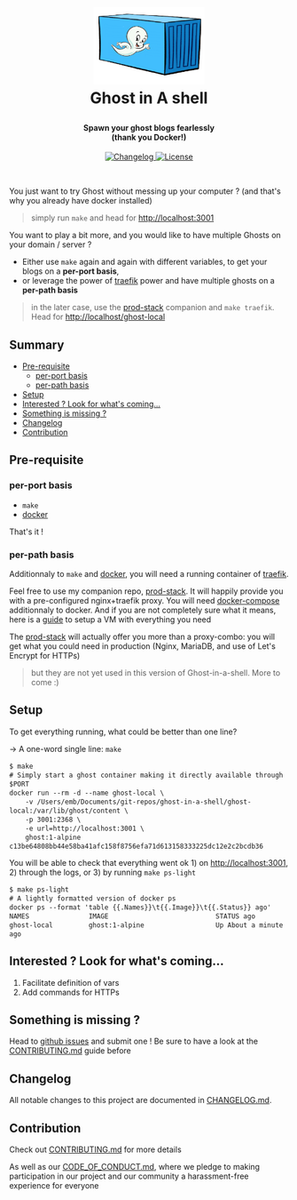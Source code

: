 <!-- markdownlint-disable -->
<h1 align="center" style="margin:1em">
  <img src="./docs/static/logo.png"
       alt="Ghost in A Shell"
       width="200">
    <br/> Ghost in A shell
</h1>

<h4 align="center">
  Spawn your ghost blogs fearlessly
  <br /> (thank you Docker!)
</h4>

<p align="center">
  <a href="https://github.com/ebreton/ghost-in-a-shell/blob/master/docs/CHANGELOG.md">
    <img src="https://img.shields.io/github/release/ebreton/ghost-in-a-shell.svg"
         alt="Changelog">
  </a>
  <a href="https://github.com/ebreton/ghost-in-a-shell/blob/master/LICENSE">
    <img src="https://img.shields.io/badge/license-MIT-blue.svg"
         alt="License" />
  </a>
</p>
<br>

You just want to try Ghost without messing up your computer ? (and that's why you already have docker installed)

> simply run `make` and head for <http://localhost:3001>

You want to play a bit more, and you would like to have multiple Ghosts on your domain / server ?

* Either use `make` again and again with different variables, to get your blogs on a **per-port basis**, 
* or leverage the power of [traefik](https://traefik.io) power and have multiple ghosts on a **per-path basis**

> in the later case, use the [prod-stack](https://github.com/ebreton/prod-stack) companion and `make traefik`. Head for <http://localhost/ghost-local>

Summary
--

<!-- TOC -->

- [Pre-requisite](#pre-requisite)
    - [per-port basis](#per-port-basis)
    - [per-path basis](#per-path-basis)
- [Setup](#setup)
- [Interested ? Look for what's coming...](#interested--look-for-whats-coming)
- [Something is missing ?](#something-is-missing-)
- [Changelog](#changelog)
- [Contribution](#contribution)

<!-- /TOC -->

## Pre-requisite 

### per-port basis

* `make`
* [docker](https://www.docker.com/community-edition)

That's it !

### per-path basis

Additionnaly to `make` and [docker](https://www.docker.com/community-edition), you will need a running container of [traefik](https://traefik.io).

Feel free to use my companion repo, [prod-stack](https://github.com/ebreton/prod-stack). It will happily provide you with a pre-configured nginx+traefik proxy. You will need [docker-compose](https://docs.docker.com/compose/install/) additionnaly to docker. And if you are not completely sure what it means, here is a [guide](./docs/VM_INSTALL.md) to setup a VM with everything you need

The [prod-stack](https://github.com/ebreton/prod-stack) will actually offer you more than a proxy-combo: you will get what you could need in production (Nginx, MariaDB, and use of Let's Encrypt for HTTPs)

> but they are not yet used in this version of Ghost-in-a-shell. More to come :)

## Setup

To get everything running, what could be better than one line?

-> A one-word single line: `make`

    $ make
    # Simply start a ghost container making it directly available through $PORT
    docker run --rm -d --name ghost-local \
        -v /Users/emb/Documents/git-repos/ghost-in-a-shell/ghost-local:/var/lib/ghost/content \
        -p 3001:2368 \
        -e url=http://localhost:3001 \
        ghost:1-alpine
    c13be64808bb44e58ba41afc158f8756efa71d613158333225dc12e2c2bcdb36

You will be able to check that everything went ok 1) on <http://localhost:3001>, 2) through the logs, or 3) by running `make ps-light`

    $ make ps-light
    # A lightly formatted version of docker ps
    docker ps --format 'table {{.Names}}\t{{.Image}}\t{{.Status}} ago'
    NAMES               IMAGE                           STATUS ago
    ghost-local         ghost:1-alpine                  Up About a minute ago

## Interested ? Look for what's coming...

1. Facilitate definition of vars
1. Add commands for HTTPs

## Something is missing ?

Head to [github issues](https://github.com/ebreton/ghost-in-a-shell/issues) and submit one ! Be sure to have a look at the [CONTRIBUTING.md](./docs/CONTRIBUTING.md) guide before


## Changelog

All notable changes to this project are documented in [CHANGELOG.md](./CHANGELOG.md).

## Contribution

Check out [CONTRIBUTING.md](./docs/CONTRIBUTING.md) for more details

As well as our [CODE_OF_CONDUCT.md](./docs/CODE_OF_CONDUCT.md), where we pledge to making participation in our project and our community a harassment-free experience for everyone
